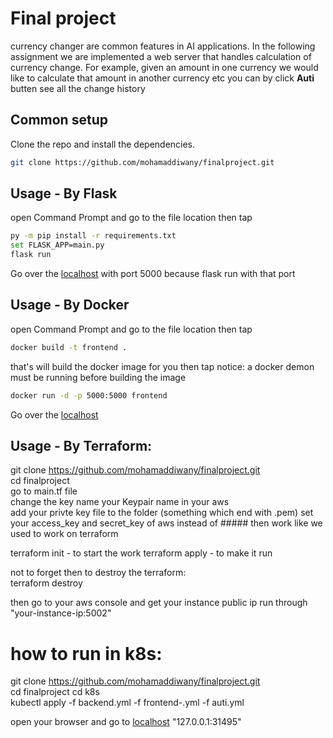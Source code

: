 # Final project 
currency changer are common features in AI applications.
In the following assignment we are implemented a web server that handles
calculation of currency change. For example, given an amount in one currency we would like to calculate that amount in 
another currency etc
you can by click **Auti** butten see all the change history 

## Common setup
Clone the repo and install the dependencies.
```bash
git clone https://github.com/mohamaddiwany/finalproject.git
```

## Usage - By Flask

open Command Prompt and go to the file location then tap 
```bash
py -m pip install -r requirements.txt
set FLASK_APP=main.py
flask run
```
Go over the [localhost](https://127.0.0.0:5000) with port 5000 because flask run with that port

## Usage - By Docker

open Command Prompt and go to the file location then tap
```bash
docker build -t frontend .
```
that's will build the docker image for you then tap
notice: a docker demon must be running before building the image
```bash
docker run -d -p 5000:5000 frontend
```
Go over the [localhost](https://127.0.0.0:5000)

## Usage - By Terraform:  
git clone https://github.com/mohamaddiwany/finalproject.git  
cd finalproject  
go to main.tf file  
change the key name your Keypair name in your aws   
add your privte key file to the folder (something which end with .pem)
set your access_key and secret_key of aws instead of #####
then work like we used to work on terraform

terraform init - to start the work 
terraform apply - to make it run 

not to forget then to destroy the terraform:  
terraform destroy
  
then go to your aws console and get your instance public ip run through "your-instance-ip:5002"  

# how to run in k8s:  
git clone https://github.com/mohamaddiwany/finalproject.git  
cd finalproject
cd k8s  
kubectl apply -f backend.yml -f frontend-.yml -f auti.yml  

open your browser and go to [localhost](https://127.0.0.0:31495) "127.0.0.1:31495"  
